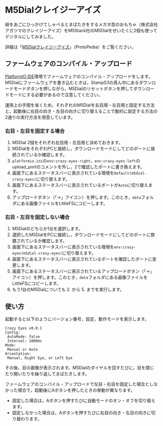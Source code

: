 # M5Dialクレイジーアイズ

紐をあごにひっかけてしゃべるとまばたきをするメガネ型のおもちゃ（株式会社アガツマのクレイジーアイズ）をM5Stack社のM5Dialをぜいたくに2個も使ってデジタルにしてみました。

詳細は「[M5Dialクレイジーアイズ](https://protopedia.net/prototype/4810)」（ProtoPedia）をご覧ください。

## ファームウェアのコンパイル・アップロード

[PlatformIO IDE](https://platformio.org/platformio-ide)環境でファームウェアのコンパイル・アップロードをします。
M5Dialにファームウェアを書き込むときは，StampS3の真ん中にあるダウンロードモードボタンを押しながら，M5Dialのリセットボタンを押してダウンロードモードにする必要があるので注意してください。


運用上の手間を省くため，それぞれのM5Dialを右目用・左目用と固定する方法と，起動後に右目の向き・左目の向きに切り替えることで動的に設定する方法の2通りの実行方法を用意しています。

### 右目・左目を固定する場合

1. M5Dial 2個をそれぞれ右目用・左目用と決めておきます。
2. M5DialをそれぞれPCと接続し，ダウンロードモードにしてどのポートに接続されているか確認します。
3. `platformio.ini`の`env:crazy-eyes-right`，`env:crazy-eyes-left`のupload_portのコメントを外し，2で確認したポートに書き換えます。
4. 画面下にあるステータスバーに表示されている環境を`Default(m5dial-crazy-eyes)`に切り替えます。
5. 画面下にあるステータスバーに表示されているポートが`Auto`に切り替えます。
6. アップロードボタン（「→」アイコン）を押します。このとき，`data`フォルダにある画像ファイルをLittleFSにコピーします。

### 右目・左目を固定しない場合

1. M5Dialのどちらか1台を選択します。
2. 選択したM5DialをPCに接続し，ダウンロードモードにしてどのポートに鉄鏃されているか確認します。
3. 画面下にあるステータスバーに表示されている環境を`env:crazy-eyes(m5dial-crasy-eyes)`に切り替えます。
4. 画面下にあるステータスバーに表示されているポートを確認したポートに変更します。
5. 画面下にあるステータスバーに表示されているアップロードボタン（「→」アイコン）を押します。このとき，`data`フォルダにある画像ファイルをLittleFSにコピーします。
6. もう1台のM5Dialについても 2. から 5. までを実行します。

## 使い方

起動すると以下のようにバージョン番号，設定，動作モードを表示します。

```
Crazy Eyes v0.0.1
Config:
 AutoMode: false
 Interval: 1000ms
Mode:
 Manual or Auto
Orientation:
 Manual, Right Eye, or Left Eye
```

その後，目の画像が表示されます。M5Dialのダイヤルを回すたびに，目を閉じたり開いたりを繰り返してまばたきします。

ファームウェアのコンパイル・アップロードで左目・右目を固定した場合としなかった場合で，起動後にAボタンを押したときの挙動が異なります。

* 固定した場合は，Aボタンを押すたびに自動モードのオン・オフを切り替えます。
* 固定しなかった場合は，Aボタンを押すたびに右目の向き・左目の向きに切り替わります。
